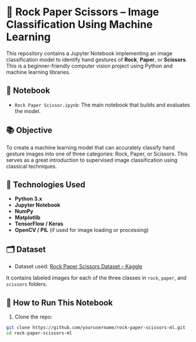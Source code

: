 # 🧠 Rock Paper Scissors – Image Classification Using Machine Learning

This repository contains a Jupyter Notebook implementing an image classification model to identify hand gestures of **Rock**, **Paper**, or **Scissors**. This is a beginner-friendly computer vision project using Python and machine learning libraries.

## 📄 Notebook
- `Rock Paper Scissor.ipynb`: The main notebook that builds and evaluates the model.

## 📚 Objective
To create a machine learning model that can accurately classify hand gesture images into one of three categories: Rock, Paper, or Scissors. This serves as a great introduction to supervised image classification using classical techniques.

## 🧰 Technologies Used

- **Python 3.x**
- **Jupyter Notebook**
- **NumPy**
- **Matplotlib**
- **TensorFlow / Keras**
- **OpenCV / PIL** (if used for image loading or processing)

## 🗂️ Dataset
- Dataset used: [Rock Paper Scissors Dataset – Kaggle](https://www.kaggle.com/datasets/livingsofa/rock-paper-scissor-image-dataset)

It contains labeled images for each of the three classes in `rock`, `paper`, and `scissors` folders.

## 🚀 How to Run This Notebook

1. Clone the repo:
```bash
git clone https://github.com/yourusername/rock-paper-scissors-ml.git
cd rock-paper-scissors-ml
